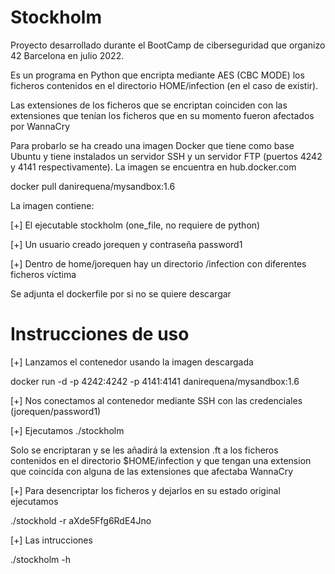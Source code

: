 # Stockholm
Proyecto desarrollado durante el BootCamp de ciberseguridad que organizo 42 Barcelona en julio 2022.

Es un programa en Python que encripta mediante AES (CBC MODE) los ficheros contenidos en el directorio HOME/infection (en el caso de existir).

Las extensiones de los ficheros que se encriptan coinciden con las extensiones que tenían los ficheros que en su momento fueron afectados por WannaCry 

Para probarlo se ha creado una imagen Docker que tiene como base Ubuntu y tiene instalados un servidor SSH y un servidor FTP (puertos 4242 y 4141 respectivamente). La imagen se encuentra en hub.docker.com

docker pull danirequena/mysandbox:1.6

La imagen contiene:

[+] El ejecutable stockholm (one_file, no requiere de python)

[+] Un usuario creado jorequen y contraseña password1

[+] Dentro de home/jorequen hay un directorio /infection con diferentes ficheros víctima

Se adjunta el dockerfile por si no se quiere descargar

# Instrucciones de uso

[+] Lanzamos el contenedor usando la imagen descargada

docker run -d -p 4242:4242 -p 4141:4141 danirequena/mysandbox:1.6

[+] Nos conectamos al contenedor mediante SSH con las credenciales (jorequen/password1)

[+] Ejecutamos ./stockholm

Solo se encriptaran y se les añadirá la extension .ft a los ficheros contenidos en el directorio $HOME/infection y que tengan una extension que coincida con alguna de las extensiones que afectaba WannaCry

[+] Para desencriptar los ficheros y dejarlos en su estado original ejecutamos 

./stockhold -r aXde5Ffg6RdE4Jno

[+] Las intrucciones 

./stockholm -h 


